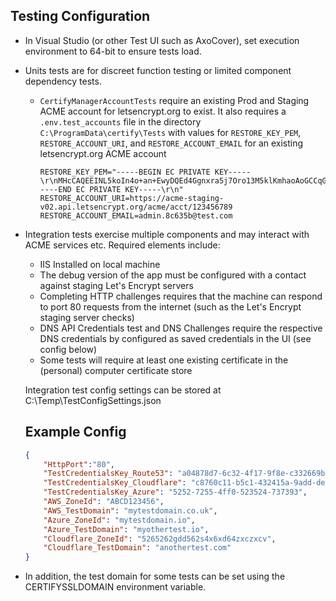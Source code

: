 Testing Configuration
-------------------------

- In Visual Studio (or other Test UI such as AxoCover), set execution environment to 64-bit to ensure tests load.
- Units tests are for discreet function testing or limited component dependency tests.
    - `CertifyManagerAccountTests` require an existing Prod and Staging ACME account for letsencrypt.org to exist. It also requires a `.env.test_accounts` file in the directory `C:\ProgramData\certify\Tests` with values for `RESTORE_KEY_PEM`, `RESTORE_ACCOUNT_URI`, and `RESTORE_ACCOUNT_EMAIL` for an existing letsencrypt.org ACME account
      ```.env
      RESTORE_KEY_PEM="-----BEGIN EC PRIVATE KEY-----\r\nMHcCAQEEINL5koIn4o+an+EwyDQEd4Ggnxra5j7Oro13M5klKmhaoAoGCCqGSM49\r\nAwEHoUQDQgAEPF7u1CLMe9FIBQo0MVmv7vlvqGOdSERG5nRLkNKTDUgBRxkXGqY+\r\nGbnnzXUb7j4g7VN7CuEy0SpCdFItD+63hQ==\r\n-----END EC PRIVATE KEY-----\r\n"
      RESTORE_ACCOUNT_URI=https://acme-staging-v02.api.letsencrypt.org/acme/acct/123456789
      RESTORE_ACCOUNT_EMAIL=admin.8c635b@test.com
- Integration tests exercise multiple components and may interact with ACME services etc. Required elements include:
	- IIS Installed on local machine
    - The debug version of the app must be configured with a contact against staging Let's Encrypt servers
	- Completing HTTP challenges requires that the machine can respond to port 80 requests from the internet (such as the Let's Encrypt staging server checks)
	- DNS API Credentials test and DNS Challenges require the respective DNS credentials by configured as saved credentials in the UI (see config below)
	- Some tests will require at least one existing certificate in the (personal) computer certificate store
	
	Integration test config settings can be stored at C:\Temp\TestConfigSettings.json

	## Example Config
	```json
	{
        "HttpPort":"80",
        "TestCredentialsKey_Route53": "a04878d7-6c32-4f17-9f8e-c332669bd9fb",
        "TestCredentialsKey_Cloudflare": "c8760c11-b5c1-432415a-9add-defa534",
        "TestCredentialsKey_Azure": "5252-7255-4ff0-523524-737393",
        "AWS_ZoneId": "ABCD123456",
        "AWS_TestDomain": "mytestdomain.co.uk",
        "Azure_ZoneId": "mytestdomain.io",
        "Azure_TestDomain": "myothertest.io",
        "Cloudflare_ZoneId": "5265262gdd562s4x6xd64zxczxcv",
        "Cloudflare_TestDomain": "anothertest.com"
    }
- In addition, the test domain for some tests can be set using the CERTIFYSSLDOMAIN environment variable.
		


